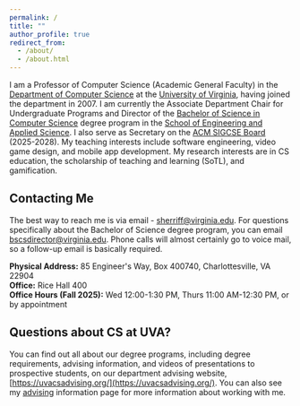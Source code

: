 ```yaml
---
permalink: /
title: ""
author_profile: true
redirect_from: 
  - /about/
  - /about.html
---
```


I am a Professor of Computer Science (Academic General Faculty) in the [Department of Computer Science](http://www.cs.virginia.edu) at the [University of Virginia](https://www.virginia.edu/), having joined the department in 2007. I am currently the Associate Department Chair for Undergraduate Programs and Director of the [Bachelor of Science in Computer Science](https://engineering.virginia.edu/departments/computer-science/cs-undergraduate-programs) degree program in the [School of Engineering and Applied Science](https://engineering.virginia.edu/).  I also serve as Secretary on the [ACM SIGCSE Board](https://sigcse.org/) (2025-2028).  My teaching interests include software engineering, video game design, and mobile app development.  My research interests are in CS education, the scholarship of teaching and learning (SoTL), and gamification.

## Contacting Me

The best way to reach me is via email - [sherriff@virginia.edu](mailto:sherriff@virginia.edu).  For questions specifically about the Bachelor of Science degree program, you can email [bscsdirector@virginia.edu](mailto:bscsdirector@virginia.edu).  Phone calls will almost certainly go to voice mail, so a follow-up email is basically required.

__Physical Address:__ 85 Engineer's Way, Box 400740, Charlottesville, VA 22904     
__Office:__ Rice Hall 400     
__Office Hours (Fall 2025):__ Wed 12:00-1:30 PM, Thurs 11:00 AM-12:30 PM, or by appointment

## Questions about CS at UVA?

You can find out all about our degree programs, including degree requirements, advising information, and videos of presentations to prospective students, on our department advising website, [https://uvacsadvising.org/](https://uvacsadvising.org/).  You can also see my [advising](/advising/) information page for more information about working with me.
